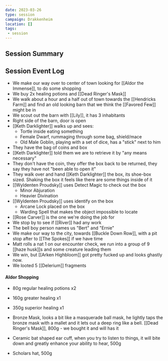 ```yaml
---
date: 2023-03-26
type: session
campaign: Drakkenheim
location: []
tags:
 - session
---
```


## Session Summary

## Session Event Log

- We make our way over to center of town looking for [[Aldor the Immense]], to do some shopping
- We buy 2x healing potions and [[Dead Ringer's Mask]]
- We walk about a hour and a half out of town towards the [[Hendricks Farm]] and find an old looking barn that we think the [[Favored Few]] might be in
- We scout out the barn with [[Lily]], it has 3 inhabitants
- Right side of the barn, door is open
- [[Keth Darklighter]] walks up and sees:
	- Tortle inside eating something
	- Female Dwarf, rummaging through some bag, shield/mace
	- Old Male Goblin, playing with a set of dice, has a "stick" next to him
- They have the bag of coins and box
- [[Keth Darklighter]] told them we are to retrieve it by "any means necessary"
- They don't have the coin, they offer the box back to be returned, they say they have not "been able to open it"
- They walk over and hand [[Keth Darklighter]] the box, its shoe-box sized. Shaking the box it feels like there are some things inside of it
- [[Wyldenten Proudsky]] uses Detect Magic to check out the box
	- Minor Abjuration
	- Heavier Divination
- [[Wyldenten Proudsky]] uses identify on the box
	- Arcane Lock placed on the box
	- Warding Spell that makes the object impossible to locate
- [[Rose Carver]] is the one we're doing the job for
- We stop by to see if [[River]] had any work
- The bell boy person names us "Bert" and "Ernie"
- We make our way to the city, towards [[Buckle Down Row]], with a pit stop after to [[The Spokes]] if we have time
- Matt rolls a nat 1 on our encounter check, we run into a group of 9 [[haze husk]]s and some creature leading them
- We win, but [[Arken Highbloom]] got pretty fucked up and looks ghastly now.
- We looted 5 [[Delerium]] fragments

#### Aldor Shopping
- 80g regular healing potions x2
- 160g greater healing x1
- 350g superior healing x1

- Bronze Mask, looks a bit like a masquerade ball mask, he lightly taps the bronze mask with a mallet and it lets out a deep ring like a bell. [[Dead Ringer's Mask]], 800g - we bought it and will has it
- Ceramic bat shaped ear cuff, when you try to listen to things, it will bite down and greatly enhance your ability to hear, 500g
- Scholars hat, 500g



